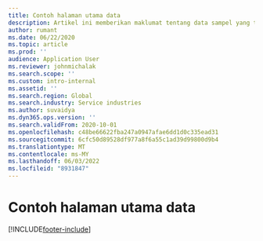 ```yaml
---
title: Contoh halaman utama data
description: Artikel ini memberikan maklumat tentang data sampel yang tersedia untuk operasi Dynamics 365 Project.
author: rumant
ms.date: 06/22/2020
ms.topic: article
ms.prod: ''
audience: Application User
ms.reviewer: johnmichalak
ms.search.scope: ''
ms.custom: intro-internal
ms.assetid: ''
ms.search.region: Global
ms.search.industry: Service industries
ms.author: suvaidya
ms.dyn365.ops.version: ''
ms.search.validFrom: 2020-10-01
ms.openlocfilehash: c48be66622fba247a0947afae6dd1d0c335ead31
ms.sourcegitcommit: 6cfc50d89528df977a8f6a55c1ad39d99800d9b4
ms.translationtype: MT
ms.contentlocale: ms-MY
ms.lasthandoff: 06/03/2022
ms.locfileid: "8931847"
---
```

# <a name="sample-data-home-page"></a>Contoh halaman utama data


[!INCLUDE[footer-include](../includes/footer-banner.md)]